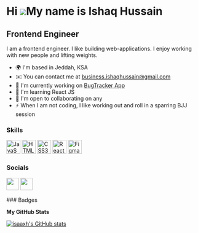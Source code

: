 <!---
# Hi, I am Ishaq

I am a frontend engineer. I like building web-applications. I enjoy working with new people and lifting weights. 

Contact info: business.ishaqhussain@gmail.com -
[Twitter](https://twitter.com/IsaaxHussain) -
[LinkedIn](https://www.linkedin.com/in/isshaqhussain)

Languages & Tool: 
HTML5, CSS3, JavaScript, React JS, TypeScript, Git, Github, Figma

---!>

<!---
isaaxh/isaaxh is a ✨ special ✨ repository because its `README.md` (this file) appears on your GitHub profile.
You can click the Preview link to take a look at your changes.
--->

Hi ![](https://user-images.githubusercontent.com/18350557/176309783-0785949b-9127-417c-8b55-ab5a4333674e.gif)My name is Ishaq Hussain
=====================================================================================================================================

Frontend Engineer
-----------------

I am a frontend engineer. I like building web-applications. I enjoy working with new people and lifting weights.

* 🌍  I'm based in Jeddah, KSA
* ✉️  You can contact me at [business.ishaqhussain@gmail.com](mailto:business.ishaqhussain@gmail.com)
* 🚀  I'm currently working on [BugTracker App](http://bugtrackerappcom)
* 🧠  I'm learning React JS
* 🤝  I'm open to collaborating on any
* ⚡  When I am not coding, I like working out and roll in a sparring BJJ session

### Skills

<p align="left">
<a href="https://developer.mozilla.org/en-US/docs/Web/JavaScript" target="_blank" rel="noreferrer"><img src="https://raw.githubusercontent.com/danielcranney/readme-generator/main/public/icons/skills/javascript-colored.svg" width="36" height="36" alt="JavaScript" /></a>
<a href="https://developer.mozilla.org/en-US/docs/Glossary/HTML5" target="_blank" rel="noreferrer"><img src="https://raw.githubusercontent.com/danielcranney/readme-generator/main/public/icons/skills/html5-colored.svg" width="36" height="36" alt="HTML5" /></a>
<a href="https://www.w3.org/TR/CSS/#css" target="_blank" rel="noreferrer"><img src="https://raw.githubusercontent.com/danielcranney/readme-generator/main/public/icons/skills/css3-colored.svg" width="36" height="36" alt="CSS3" /></a>
<a href="https://reactjs.org/" target="_blank" rel="noreferrer"><img src="https://raw.githubusercontent.com/danielcranney/readme-generator/main/public/icons/skills/react-colored.svg" width="36" height="36" alt="React" /></a>
<a href="https://www.figma.com/" target="_blank" rel="noreferrer"><img src="https://raw.githubusercontent.com/danielcranney/readme-generator/main/public/icons/skills/figma-colored.svg" width="36" height="36" alt="Figma" /></a>
</p>

### Socials

<p align="left"> <a href="https://www.github.com/isaaxh" target="_blank" rel="noreferrer"><img src="https://raw.githubusercontent.com/danielcranney/readme-generator/main/public/icons/socials/github-dark.svg" width="32" height="32" /></a> <a href="https://www.twitter.com/IsaaxHussain" target="_blank" rel="noreferrer"><img src="https://raw.githubusercontent.com/danielcranney/readme-generator/main/public/icons/socials/twitter.svg" width="32" height="32" /></a></p>
### Badges

<b>My GitHub Stats</b>

<a href="http://www.github.com/isaaxh"><img src="https://github-readme-stats.vercel.app/api?username=isaaxh&show_icons=true&hide=&count_private=true&title_color=0891b2&text_color=ffffff&icon_color=0891b2&bg_color=1c1917&hide_border=true&show_icons=true" alt="isaaxh's GitHub stats" /></a>
